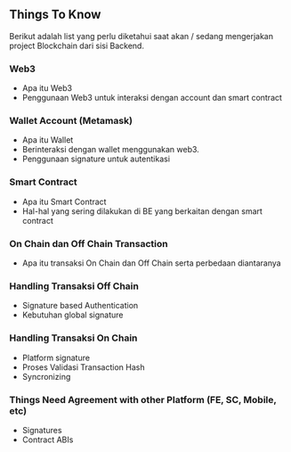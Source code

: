 ## Things To Know
Berikut adalah list yang perlu diketahui saat akan / sedang mengerjakan project Blockchain dari sisi Backend.

### Web3
- Apa itu Web3
- Penggunaan Web3 untuk interaksi dengan account dan smart contract

### Wallet Account (Metamask)
- Apa itu Wallet
- Berinteraksi dengan wallet menggunakan web3.
- Penggunaan signature untuk autentikasi

### Smart Contract
- Apa itu Smart Contract
- Hal-hal yang sering dilakukan di BE yang berkaitan dengan smart contract

### On Chain dan Off Chain Transaction
- Apa itu transaksi On Chain dan Off Chain serta perbedaan diantaranya

### Handling Transaksi Off Chain
- Signature based Authentication
- Kebutuhan global signature

### Handling Transaksi On Chain
- Platform signature
- Proses Validasi Transaction Hash
- Syncronizing

### Things Need Agreement with other Platform (FE, SC, Mobile, etc)
- Signatures
- Contract ABIs
